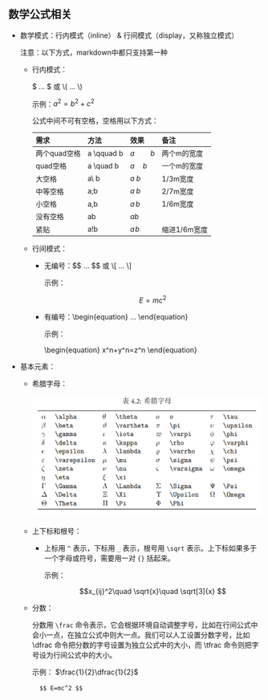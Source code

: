 ## 数学公式相关

* 数学模式：行内模式（inline） & 行间模式（display，又称独立模式）

    注意：以下方式，markdown中都只支持第一种

    * 行内模式：

        $ ... $ 或 \\( ... \\)
        
        示例：$a^2=b^2+c^2$
        
        公式中间不可有空格，空格用以下方式：

        需求 | 方法 | 效果 | 备注
        ---- | ---- | ---- | ----
        两个quad空格 | a \qquad b | $a \qquad b$ | 两个m的宽度
        quad空格 | a \quad b | $a \quad b$ | 一个m的宽度
        大空格 | a\ b | $a\ b$ | 1/3m宽度
        中等空格 | a\;b | $a\;b$ | 2/7m宽度
        小空格 | a\,b | $a\,b$ | 1/6m宽度
        没有空格 | ab | $ab\,$ |
        紧贴 | a\!b | $a\!b$ | 缩进1/6m宽度

    * 行间模式：

        * 无编号：\$$ ... $$ 或 \\[ ... \\]
        
            示例：

            $$ E=mc^2 $$

        * 有编号：\begin{equation} ... \end{equation}

            示例：
            
            \begin{equation}
            x^n+y^n=z^n
            \end{equation}

* 基本元素：

    * 希腊字母：

        ![GreekAlphabet](.\image\GreekAlphabet.PNG)

    * 上下标和根号：

        * 上标用 `^` 表示，下标用 `_` 表示，根号用 `\sqrt` 表示。上下标如果多于一个字母或符号，需要用一对 `{}` 括起来。

            示例：

            $$x_{ij}^2\quad \sqrt{x}\quad \sqrt[3]{x} $$

    * 分数：
    
        分数用 `\frac` 命令表示，它会根据环境自动调整字号，比如在行间公式中会小一点，在独立公式中则大一点。我们可以人工设置分数字号，比如\dfrac 命令把分数的字号设置为独立公式中的大小，而 \tfrac 命令则把字号设为行间公式中的大小。

        示例：
            $\frac{1}{2}\dfrac{1}{2}$

            $$ E=mc^2 $$



    
            



    


